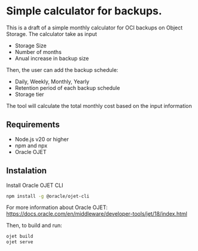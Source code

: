 # Simple calculator for backups.

This is a draft of a simple monthly calculator for OCI backups on Object Storage.
The calculator take as input

- Storage Size
- Number of months
- Anual increase in backup size

Then, the user can add the backup schedule:

- Daily, Weekly, Monthly, Yearly
- Retention period of each backup schedule
- Storage tier

The tool will calculate the total monthly cost based on the input information


## Requirements

- Node.js v20 or higher
- npm and npx
- Oracle OJET


## Instalation

Install Oracle OJET CLI

```bash
npm install -g @oracle/ojet-cli
```

For more information about Oracle OJET: https://docs.oracle.com/en/middleware/developer-tools/jet/18/index.html


Then, to build and run:

```bash
ojet build
ojet serve
```